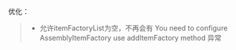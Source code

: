 优化：
>* 允许itemFactoryList为空，不再会有 You need to configure AssemblyItemFactory use addItemFactory method 异常
